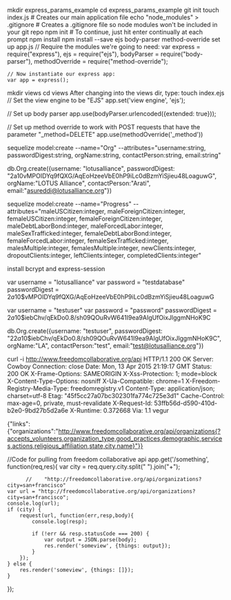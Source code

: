 mkdir express_params_example
cd express_params_example
git init
touch index.js # Creates our main application file
echo "node_modules" > .gitignore # Creates a .gitignore file so node modules won't be included in your git repo
npm init # To continue, just hit enter continually at each prompt
npm install
npm install --save ejs body-parser method-override
set up app.js 
	// Require the modules we're going to need:
	var express = require("express"),
    ejs = require("ejs"),
    bodyParser = require("body-parser"),
    methodOverride = require("method-override");

	// Now instantiate our express app:
	var app = express();

mkdir views
cd views 
After changing into the views dir, type:
touch index.ejs
// Set the view engine to be "EJS"
app.set('view engine', 'ejs');

// Set up body parser
app.use(bodyParser.urlencoded({extended: true}));

// Set up method override to work with POST requests that have the parameter "_method=DELETE"
app.use(methodOverride('_method'))


sequelize model:create --name="Org" --attributes="username:string, passwordDigest:string, orgName:string, contactPerson:string, email:string"

db.Org.create({username: "lotusalliance", passwordDigest: "2a$10$vMPOIDYq9fQXG/AqEoHzeeVbE0hP9iLc0dBzmYiSjieu48LoaguwG", orgName:"LOTUS Alliance", contactPerson:"Arati", email:"asureddi@lotusalliance.org"})


sequelize model:create --name="Progress" --attributes="maleUSCitizen:integer, maleForeignCitizen:integer, femaleUSCitizen:integer, femaleForeignCitizen:integer, maleDebtLaborBond:integer, maleForcedLabor:integer, maleSexTrafficked:integer, femaleDebtLaborBond:integer, femaleForcedLabor:integer, femaleSexTrafficked:integer, malesMultiple:integer, femalesMultiple:integer, newClients:integer, dropoutClients:integer, leftClients:integer, completedClients:integer"

install bcrypt and express-session

var username = "lotusalliance"
var password = "testdatabase"
passwordDigest = $2a$10$vMPOIDYq9fQXG/AqEoHzeeVbE0hP9iLc0dBzmYiSjieu48LoaguwG

var username = "testuser"
var password = "password"
passwordDigest = $2a$10$iebChv/qEkDo0.8/sh09QOuRvW641I9ea9AIgUfOixJlggmNHoK9C

db.Org.create({username: "testuser", passwordDigest: "2$2a$10$iebChv/qEkDo0.8/sh09QOuRvW641I9ea9AIgUfOixJlggmNHoK9C", orgName:"LA", contactPerson:"test", email:"test@lotusalliance.org"})

curl -i http://www.freedomcollaborative.org/api
HTTP/1.1 200 OK
Server: Cowboy
Connection: close
Date: Mon, 13 Apr 2015 21:19:17 GMT
Status: 200 OK
X-Frame-Options: SAMEORIGIN
X-Xss-Protection: 1; mode=block
X-Content-Type-Options: nosniff
X-Ua-Compatible: chrome=1
X-Freedom-Registry-Media-Type: freedomregistry.v1
Content-Type: application/json; charset=utf-8
Etag: "45f5cc27a07bc302301fa774c725e3d1"
Cache-Control: max-age=0, private, must-revalidate
X-Request-Id: 53ffb56d-d590-410d-b2e0-9bd27b5d2a6e
X-Runtime: 0.372668
Via: 1.1 vegur

{"links":{"organizations":"http://www.freedomcollaborative.org/api/organizations{?accepts_volunteers,organization_type,good_practices,demographic,services,actions,religious_affiliation,state,city,name}"}}

//Code for pulling from freedom collaborative api
app.get('/something', function(req,res){
	var city = req.query.city.split(" ").join("+");

          //    "http://freedomcollaborative.org/api/organizations?city=san+francisco"
	var url = "http://freedomcollaborative.org/api/organizations?city=san+francisco";
	console.log(url);
	if (city) {
		request(url, function(err,resp,body){
			console.log(resp);

			if (!err && resp.statusCode === 200) {
				var output = JSON.parse(body);
				res.render('someview', {things: output});
			}
		});
	} else {
		res.render('someview', {things: []});
	}
});

